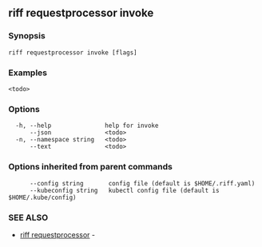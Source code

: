 ## riff requestprocessor invoke

<todo>

### Synopsis

<todo>

```
riff requestprocessor invoke [flags]
```

### Examples

```
<todo>
```

### Options

```
  -h, --help               help for invoke
      --json               <todo>
  -n, --namespace string   <todo>
      --text               <todo>
```

### Options inherited from parent commands

```
      --config string       config file (default is $HOME/.riff.yaml)
      --kubeconfig string   kubectl config file (default is $HOME/.kube/config)
```

### SEE ALSO

* [riff requestprocessor](riff_requestprocessor.md)	 - <todo>

